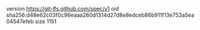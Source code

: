 version https://git-lfs.github.com/spec/v1
oid sha256:d48e62c03f0c96eaaa260d1314d27d8e8edceb86b911f13e753a5ea04547efeb
size 1151
